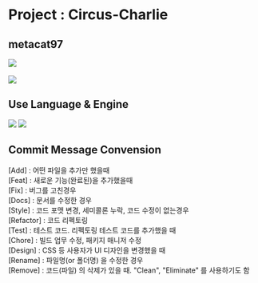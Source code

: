 # Project : Circus-Charlie

## metacat97
<img src="https://github-readme-stats.vercel.app/api/top-langs/?username=metacat97&layout=compact"><br><br>
<img src="https://github-readme-stats.vercel.app/api?username=metacat97&show_icons=true">

## Use Language & Engine
<img src="https://img.shields.io/badge/unity-000000?style=flat&logo=unity&logoColor=white"/> 
<img src="https://img.shields.io/badge/csharp-512BD4?style=flat&logo=csharp&logoColor=white"/>

## Commit Message Convension

<div>[Add] : 어떤 파일을 추가만 했을때 </div>
<div>[Feat] : 새로운 기능(완료된)을 추가했을때</div>
<div>[Fix] : 버그를 고친경우</div>
<div>[Docs] : 문서를 수정한 경우</div>
<div>[Style] : 코드 포맷 변경, 세미콜론 누락, 코드 수정이 없는경우</div>
<div>[Refactor] : 코드 리펙토링</div>
<div>[Test] : 테스트 코드. 리펙토링 테스트 코드를 추가했을 때</div>
<div>[Chore] : 빌드 업무 수정, 패키지 매니저 수정</div>
<div>[Design] : CSS 등 사용자가 UI 디자인을 변경했을 때</div>
<div>[Rename] : 파일명(or 폴더명) 을 수정한 경우</div>
<div>[Remove] : 코드(파일) 의 삭제가 있을 때. "Clean", "Eliminate" 를 사용하기도 함</div>
